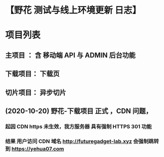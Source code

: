 # 【野花 测试与线上环境更新 日志】
# 项目列表
## 主项目  ： 含 移动端 API 与 ADMIN 后台功能
## 下载项目： 下载页
## 切片项目： 异步切片


## (2020-10-20) 野花-下载项目 正式 ，CDN 问题，
### 起因 CDN https 未生效，我方服务器 具有强制 HTTPS 301 功能
### 结果 用户访问 CDN 域名 http://futuregadget-lab.xyz 会强制跳转到  https://yehua07.com
